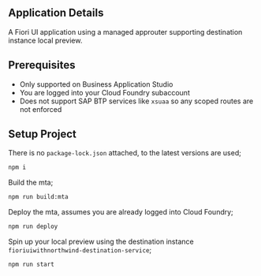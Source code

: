 ## Application Details
A Fiori UI application using a managed approuter supporting destination instance local preview.

## Prerequisites

- Only supported on Business Application Studio
- You are logged into your Cloud Foundry subaccount
- Does not support SAP BTP services like `xsuaa` so any scoped routes are not enforced

## Setup Project

There is no `package-lock.json` attached, to the latest versions are used;
```bash
npm i
```

Build the mta;
```bash
npm run build:mta
```
Deploy the mta, assumes you are already logged into Cloud Foundry;
```bash
npm run deploy
```
Spin up your local preview using the destination instance `fioriuiwithnorthwind-destination-service`;
```bash
npm run start
```
